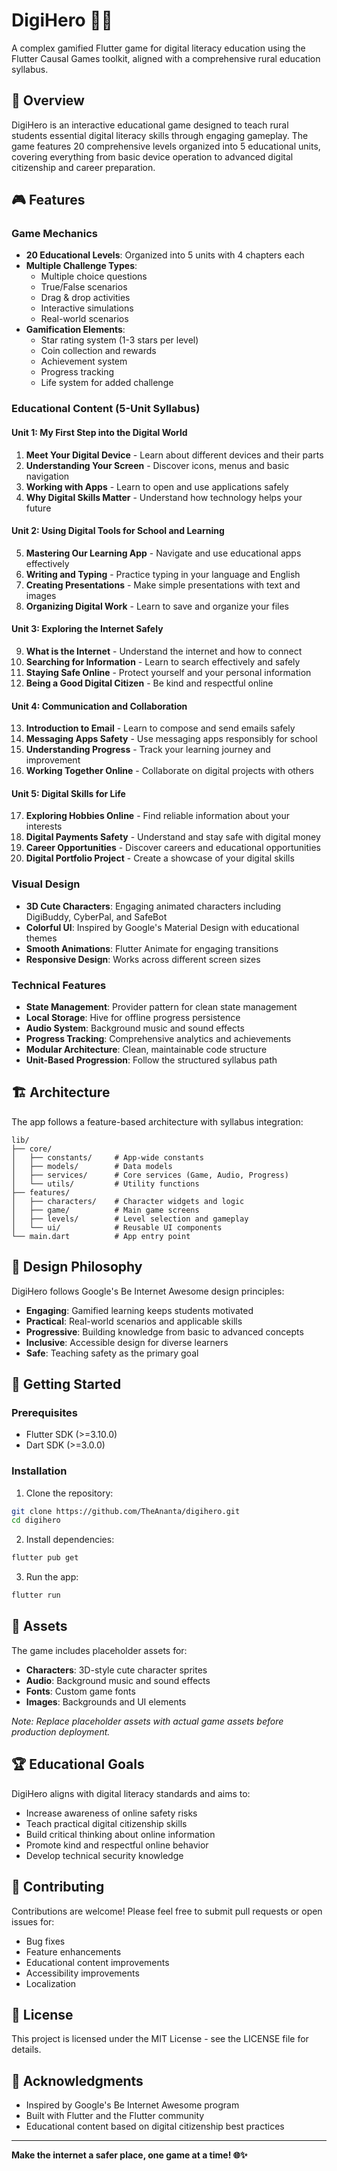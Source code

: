 # DigiHero 🦸‍♂️

A complex gamified Flutter game for digital literacy education using the Flutter Causal Games toolkit, aligned with a comprehensive rural education syllabus.

## 🎯 Overview

DigiHero is an interactive educational game designed to teach rural students essential digital literacy skills through engaging gameplay. The game features 20 comprehensive levels organized into 5 educational units, covering everything from basic device operation to advanced digital citizenship and career preparation.

## 🎮 Features

### Game Mechanics
- **20 Educational Levels**: Organized into 5 units with 4 chapters each
- **Multiple Challenge Types**: 
  - Multiple choice questions
  - True/False scenarios  
  - Drag & drop activities
  - Interactive simulations
  - Real-world scenarios
- **Gamification Elements**:
  - Star rating system (1-3 stars per level)
  - Coin collection and rewards
  - Achievement system
  - Progress tracking
  - Life system for added challenge

### Educational Content (5-Unit Syllabus)

#### Unit 1: My First Step into the Digital World
1. **Meet Your Digital Device** - Learn about different devices and their parts
2. **Understanding Your Screen** - Discover icons, menus and basic navigation
3. **Working with Apps** - Learn to open and use applications safely
4. **Why Digital Skills Matter** - Understand how technology helps your future

#### Unit 2: Using Digital Tools for School and Learning
5. **Mastering Our Learning App** - Navigate and use educational apps effectively
6. **Writing and Typing** - Practice typing in your language and English
7. **Creating Presentations** - Make simple presentations with text and images
8. **Organizing Digital Work** - Learn to save and organize your files

#### Unit 3: Exploring the Internet Safely
9. **What is the Internet** - Understand the internet and how to connect
10. **Searching for Information** - Learn to search effectively and safely
11. **Staying Safe Online** - Protect yourself and your personal information
12. **Being a Good Digital Citizen** - Be kind and respectful online

#### Unit 4: Communication and Collaboration
13. **Introduction to Email** - Learn to compose and send emails safely
14. **Messaging Apps Safety** - Use messaging apps responsibly for school
15. **Understanding Progress** - Track your learning journey and improvement
16. **Working Together Online** - Collaborate on digital projects with others

#### Unit 5: Digital Skills for Life
17. **Exploring Hobbies Online** - Find reliable information about your interests
18. **Digital Payments Safety** - Understand and stay safe with digital money
19. **Career Opportunities** - Discover careers and educational opportunities
20. **Digital Portfolio Project** - Create a showcase of your digital skills

### Visual Design
- **3D Cute Characters**: Engaging animated characters including DigiBuddy, CyberPal, and SafeBot
- **Colorful UI**: Inspired by Google's Material Design with educational themes
- **Smooth Animations**: Flutter Animate for engaging transitions
- **Responsive Design**: Works across different screen sizes

### Technical Features
- **State Management**: Provider pattern for clean state management
- **Local Storage**: Hive for offline progress persistence
- **Audio System**: Background music and sound effects
- **Progress Tracking**: Comprehensive analytics and achievements
- **Modular Architecture**: Clean, maintainable code structure
- **Unit-Based Progression**: Follow the structured syllabus path

## 🏗️ Architecture

The app follows a feature-based architecture with syllabus integration:

```
lib/
├── core/
│   ├── constants/     # App-wide constants
│   ├── models/        # Data models
│   ├── services/      # Core services (Game, Audio, Progress)
│   └── utils/         # Utility functions
├── features/
│   ├── characters/    # Character widgets and logic
│   ├── game/          # Main game screens
│   ├── levels/        # Level selection and gameplay
│   └── ui/            # Reusable UI components
└── main.dart          # App entry point
```

## 🎨 Design Philosophy

DigiHero follows Google's Be Internet Awesome design principles:
- **Engaging**: Gamified learning keeps students motivated
- **Practical**: Real-world scenarios and applicable skills
- **Progressive**: Building knowledge from basic to advanced concepts
- **Inclusive**: Accessible design for diverse learners
- **Safe**: Teaching safety as the primary goal

## 🚀 Getting Started

### Prerequisites
- Flutter SDK (>=3.10.0)
- Dart SDK (>=3.0.0)

### Installation

1. Clone the repository:
```bash
git clone https://github.com/TheAnanta/digihero.git
cd digihero
```

2. Install dependencies:
```bash
flutter pub get
```

3. Run the app:
```bash
flutter run
```

## 🎵 Assets

The game includes placeholder assets for:
- **Characters**: 3D-style cute character sprites
- **Audio**: Background music and sound effects
- **Fonts**: Custom game fonts
- **Images**: Backgrounds and UI elements

*Note: Replace placeholder assets with actual game assets before production deployment.*

## 🏆 Educational Goals

DigiHero aligns with digital literacy standards and aims to:
- Increase awareness of online safety risks
- Teach practical digital citizenship skills
- Build critical thinking about online information
- Promote kind and respectful online behavior
- Develop technical security knowledge

## 🤝 Contributing

Contributions are welcome! Please feel free to submit pull requests or open issues for:
- Bug fixes
- Feature enhancements
- Educational content improvements
- Accessibility improvements
- Localization

## 📄 License

This project is licensed under the MIT License - see the LICENSE file for details.

## 🙏 Acknowledgments

- Inspired by Google's Be Internet Awesome program
- Built with Flutter and the Flutter community
- Educational content based on digital citizenship best practices

---

**Make the internet a safer place, one game at a time! 🌐✨**